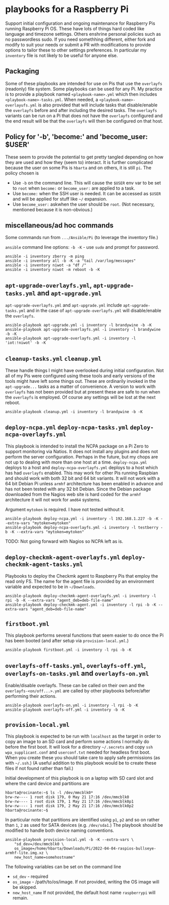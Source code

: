 # playbooks for a Raspberry Pi

Support initial configuration and ongoing maintenance for Raspberry Pis running Raspberry Pi OS. These have lots of things hard coded like language and timezone settings. Others enshrine personal policies such as no passwordless sudo. If you need somethhing different, either fork and modify to suit your needs or submit a PR with modifications to provide options to tailor these to other settings preferences. In particular my `inventory` file is not likely to be useful for anyone else.

## Packaging

Some of these playbooks are intended for use on Pis that use the `overlayfs` (readonly) file system. Some playbooks can be used for any Pi. My practice is to provide a playbook named `<playbook-name>.yml` which then includes `<playbook-name>-tasks.yml`. When needed, a `<playbook-name>-overlayufs.yml` is also provided that will include tasks that disable/enable the `overlayfs` before and after including the desired tasks. The `overlayfs` variants can be run on a Pi that does not have the `overlayfs` configured and the end result will be that the `overlayfs` will then be configured on that host.

## Policy for '-b', 'become:' and 'become_user: $USER'

These seem to provide the potential to get pretty tangled depending on how they are used and how they (seem to) interact. It is further complicated because the user on some Pis is `hbarta` and on others, it is still `pi`. The policy chosen is

* Use `-b` on the command line. This will cause the `$USER` env var to be set to `root` when `become:` or `become_user:` are applied to a task.
* Use `become:` when the SSH user is needed. It can be accessed as `$USER` and will be applied for stuff like `~/` expansion.
* Use `become_user:` askwhen the user should be `root`. (Not necessary, mentioned because it is non-obvious.)

## miscellaneous/ad hoc commands

Some commands run from `.../Ansible/Pi` (to leverage the inventory file.)

`ansible` command line options: `-b -K` - use `sudo` and prompt for password.

```text
ansible -i inventory zberry -m ping
ansible -i inventory all -b -K -a "tail /var/log/messages"
ansible -i inventory niwot -a "df /"
ansible -i inventory niwot -m reboot -b -K
```

## `apt-upgrade-overlayfs.yml`, `apt-upgrade-tasks.yml` and `apt-upgrade.yml`

`apt-upgrade-overlayfs.yml` and `apt-upgrade.yml` include `apt-upgrade-tasks.yml` and in the case of `apt-upgrade-overlayfs.yml` will disable/enable the `overlayfs`.

```text
ansible-playbook apt-upgrade.yml -i inventory -l brandywine -b -K
ansible-playbook apt-upgrade-overlayfs.yml -i inventory -l brandywine -b -K
ansible-playbook apt-upgrade-overlayfs.yml -i inventory -l 'iot:!niwot' -b -K
```

## `cleanup-tasks.yml` `cleanup.yml`

These handle things I might have overlooked during initial configuration. Not all of my Pis were configured using these tools and early versions of the tools might have left some things out. These are ordinarily invoked in the `apt-upgrade...` tasks as a matter of convenience. A version to work with `overlayfs` has not been provided but at present these are safe to run when the `overlayfs` is employed. Of course any settings will be lost at the next reboot.

```text
ansible-playbook cleanup.yml -i inventory -l brandywine -b -K
```

## `deploy-ncpa.yml` `deploy-ncpa-tasks.yml` `deploy-ncpa-overlayfs.yml`

This playbook is intended to install the NCPA package on a Pi Zero to support monitoring via Natios. It does not install any plugins and does not perform the server configuration. Perhaps in the future, but my chops are not up to dealing with more than one host at a time. `deploy-ncpa.yml` deploys to a host and `deploy-ncpa-overlayfs.yml` deploys to a host which has had `overlayfs` enabled. This may work for other Pis running Raspbian and should work with both 32 bit and 64 bit variants. It will not work with a 64 bit Debian Pi unless `armhf` architecture has been enabled in advance and has not been tested with any 32 bit Debian. Since the Debian package downloaded from the Nagios web site is hard coded for the `armhf` architecture it will not work for `amd64` systems.

Argument `mytoken` is required. I have not tested without it.

```text
ansible-playbook deploy-ncpa.yml -i inventory -l 192.168.1.227 -b -K --extra-vars "mytoken=mytoken"
ansible-playbook deploy-ncpa-overlayfs.yml -i inventory -l testberry -b -K --extra-vars "mytoken=mytoken"
```

TODO: Not going forward with Nagios so NCPA left as is.

## `deploy-checkmk-agent-overlayfs.yml` `deploy-checkmk-agent-tasks.yml`

Playbooks to deploy the Checkmk agent to Raspberry Pis that employ the read only FS. The name for the agent file is provided by an environment variable and expected to be in `~/Downloads`.

```text
ansible-playbook deploy-checkmk-agent-overlayfs.yml -i inventory -l rpi -b -K --extra-vars "agent_deb=deb-file-name"
ansible-playbook deploy-checkmk-agent.yml -i inventory -l rpi -b -K --extra-vars "agent_deb=deb-file-name"
```

## `firstboot.yml`

This playbook performs several functions that seem easier to do once the Pi has been booted (and after setup via `provision-local.yml`.)

```text
ansible-playbook firstboot.yml -i inventory -l rpi -b -K
```

## `overlayfs-off-tasks.yml`, `overlayfs-off.yml`, `overlayfs-on-tasks.yml` and `overlayfs-on.yml`

Enable/disable overlayfs. These can be called on their own and the `overlayfs-<on/off...>.yml` are called by other playbooks before/after performing their actions. 

```text
ansible-playbook overlayfs-on.yml -i inventory -l rpi -b -K
ansible-playbook overlayfs-off.yml -i inventory -b -K
```

## `provision-local.yml`

This playbook is expected to be run with `localhost` as the target in order to copy an image to an SD card and perform some actions I normally do before the first boot. It will look for a directory `~/.secrets` and copy `ssh` `wpa_supplicant.conf` and `userconf.txt` needed for headless first boot. When you create these you should take care to apply safe permissions (as with `~/.ssh`.) (A useful addition to this playbook would be to create these files if not found rather than fail.)

Initial development of this playbook is on a laptop with SD card slot and where the card device and partitions are

```text
hbarta@rocinante:~$ ls -l /dev/mmcblk0*
brw-rw---- 1 root disk 179, 0 May 21 17:16 /dev/mmcblk0
brw-rw---- 1 root disk 179, 1 May 21 17:16 /dev/mmcblk0p1
brw-rw---- 1 root disk 179, 2 May 21 17:16 /dev/mmcblk0p2
hbarta@rocinante:~$
```

In particular note that partitions are identified using `p1`, `p2` and so on rather than `1`, `2` as used for SATA devices (e.g. `/dev/sda1`.) The playbook should be modified to handle both device naming conventions.

```text
ansible-playbook provision-local.yml -b -K --extra-vars \
    "sd_dev=/dev/mmcblk0 \
    os_image=/home/hbarta/Downloads/Pi/2022-04-04-raspios-bullseye-armhf-lite.img.xz \
    new_host_name=somehostname"
```
The following variables can be set on the command line

* `sd_dev` - required
* `os_image` - /path/to/os/image. If not provided, writing the OS image will be skipped.
* `new_host_name` If not provided, the default host name `raspberrypi` will remain.
